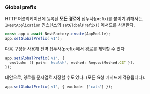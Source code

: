 ### Global prefix

HTTP 어플리케이션에 등록된 **모든 경로에** 접두사(prefix)를 붙이기 위해서는, `INestApplication` 인스턴스의 `setGlobalPrefix()` 메서드를 사용한다.

```typescript
const app = await NestFactory.create(AppModule);
app.setGlobalPrefix('v1');
```

다음 구성을 사용해 전역 접두사(prefix)에서 경로를 제외할 수 있다.

```typescript
app.setGlobalPrefix('v1', {
  exclude: [{ path: 'health', method: RequestMethod.GET }],
});
```

대안으로, 경로를 문자열로 지정할 수도 있다. (모든 요청 메서드에 적용됩니다).

```typescript
app.setGlobalPrefix('v1', { exclude: ['cats'] });
```
